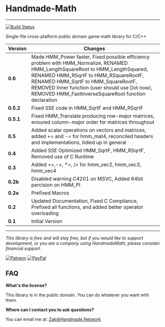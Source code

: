 # Handmade-Math
------

[![Build Status](https://travis-ci.org/StrangeZak/Handmade-Math.svg?branch=master)](https://travis-ci.org/StrangeZak/Handmade-Math)

Single-file cross-platform public domain game math library for C/C++


Version         | Changes        | 
----------------|----------------|
**0.6**   | Made HMM_Power faster, Fixed possible efficiency problem with HMM_Normalize, RENAMED HMM_LengthSquareRoot to HMM_LengthSquared, RENAMED HMM_RSqrtF to HMM_RSquareRootF, RENAMED HMM_SqrtF to HMM_SquareRootF, REMOVED Inner function (user should use Dot now), REMOVED HMM_FastInverseSquareRoot function declaration |
**0.5.2**   | Fixed SSE code in HMM_SqrtF and HMM_RSqrtF |
**0.5.1**   | Fixed HMM_Translate producing row-major matrices, ensured column-major order for matrices throughout |
**0.5**     | Added scalar operations on vectors and matrices, added += and -= for hmm_mat4, reconciled headers and implementations, tidied up in general |
**0.4**     | Added SSE Optimized HMM_SqrtF, HMM_RSqrtF, Removed use of C Runtime | 
**0.3**     | Added +=,-=, *=, /= for hmm_vec2, hmm_vec3, hmm_vec4 | 
**0.2b**    | Disabled warning C4201 on MSVC, Added 64bit percision on HMM_PI | 
**0.2a**    | Prefixed Macros | 
**0.2**     | Updated Documentation, Fixed C Compliance, Prefixed all functions, and added better operator overloading | 
**0.1**     | Initial Version | 

-----
_This library is free and will stay free, but if you would like to support development, or you are a company using HandmadeMath, please consider financial support._


[![Patreon](https://cloud.githubusercontent.com/assets/8225057/5990484/70413560-a9ab-11e4-8942-1a63607c0b00.png)](http://www.patreon.com/strangezak) [![PayPal](https://www.paypalobjects.com/en_US/i/btn/btn_donate_LG.gif)](https://www.paypal.me/zakarystrange)


## FAQ

**What's the license?**

This library is in the public domain. You can do whatever you want with them.

**Where can I contact you to ask questions?**

You can email me at: Zak@Handmade.Network
